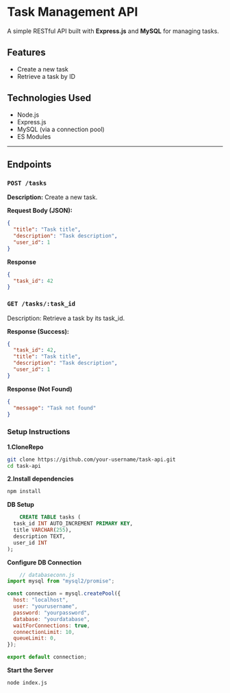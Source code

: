 # Task Management API

A simple RESTful API built with **Express.js** and **MySQL** for managing tasks.

## Features

- Create a new task
- Retrieve a task by ID

## Technologies Used

- Node.js
- Express.js
- MySQL (via a connection pool)
- ES Modules

---

## Endpoints

### `POST /tasks`

**Description:** Create a new task.

**Request Body (JSON):**
```json
{
  "title": "Task title",
  "description": "Task description",
  "user_id": 1
}
```
**Response**
```json
{
  "task_id": 42
}
```

### `GET /tasks/:task_id`

Description: Retrieve a task by its task_id.

**Response (Success):**
```json
{
  "task_id": 42,
  "title": "Task title",
  "description": "Task description",
  "user_id": 1
}
```

**Response (Not Found)**
```json
{
  "message": "Task not found"
}
```

### Setup Instructions
**1.CloneRepo**
```bash
git clone https://github.com/your-username/task-api.git
cd task-api
```
**2.Install dependencies**
```bash
npm install
```

**DB Setup**
```sql
    CREATE TABLE tasks (
  task_id INT AUTO_INCREMENT PRIMARY KEY,
  title VARCHAR(255),
  description TEXT,
  user_id INT
);
```

**Configure DB Connection**
```js
    // databaseconn.js
import mysql from "mysql2/promise";

const connection = mysql.createPool({
  host: "localhost",
  user: "yourusername",
  password: "yourpassword",
  database: "yourdatabase",
  waitForConnections: true,
  connectionLimit: 10,
  queueLimit: 0,
});

export default connection;

```

**Start the Server**
```bash
node index.js
```